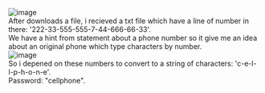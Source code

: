 ![image](https://github.com/user-attachments/assets/d3e0986d-b414-4eba-9969-0a88272eaef8)  
After downloads a file, i recieved a txt file which have a line of number in there: '222-33-555-555-7-44-666-66-33'.    
We have a hint from statement about a phone number so it give me an idea about an original phone which type characters by number.   
![image](https://github.com/user-attachments/assets/de28ee07-e463-4c19-957c-eeec2598936c)  
So i depened on these numbers to convert to a string of characters: 'c-e-l-l-p-h-o-n-e'.   
Password: "cellphone".
